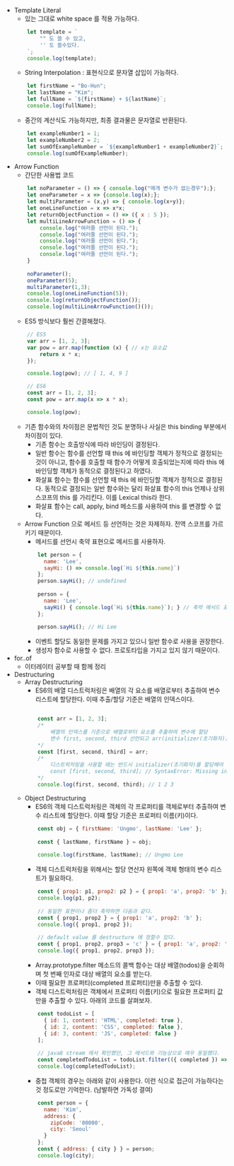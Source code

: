 * Template Literal
    * 있는 그대로 white space 를 적용 가능하다.
    ```javascript
        let template = ` 
            "" 도 쓸 수 있고, 
            '' 도 쓸수있다.
        `;
        console.log(template);
    ```
    * String Interpolation : 표현식으로 문자열 삽입이 가능하다.
    ```javascript
        let firstName = "Bo-Hun";
        let lastName = "Kim";
        let fullName = `${firstName} + ${lastName}`;
        console.log(fullName);    
    ```
    * 중간의 계산식도 가능하지만, 최종 결과물은 문자열로 반환된다.
    ```javascript
        let exampleNumber1 = 1;
        let exampleNumber2 = 2;
        let sumOfExampleNumber = `${exampleNumber1 + exampleNumber2}`;
        console.log(sumOfExampleNumber);
    ```
* Arrow Function
    * 간단한 사용법 코드
    ```javascript
        let noParameter = () => { console.log("매개 변수가 없는경우");};
        let oneParameter = x => {console.log(x);};
        let multiParameter = (x,y) => { console.log(x+y)};
        let oneLineFunction = x => x*x;
        let returnObjectFunction = () => ({ x : 5 });
        let multiLineArrowFunction = () => {
            console.log("여러줄 선언이 된다.");
            console.log("여러줄 선언이 된다.");
            console.log("여러줄 선언이 된다.");
            console.log("여러줄 선언이 된다.");
            console.log("여러줄 선언이 된다.");
        }
        
        noParameter();
        oneParameter(5);
        multiParameter(1,3);
        console.log(oneLineFunction(5));
        console.log(returnObjectFunction());
        console.log(multiLineArrowFunction()());
    ```
    * ES5 방식보다 훨씬 간결해졌다.
    ```javascript
        // ES5
        var arr = [1, 2, 3];
        var pow = arr.map(function (x) { // x는 요소값
            return x * x;
        });

        console.log(pow); // [ 1, 4, 9 ]

        // ES6
        const arr = [1, 2, 3];
        const pow = arr.map(x => x * x);

        console.log(pow); 
    ```
    * 기존 함수와의 차이점은 문법적인 것도 분명하나 사실은 this binding 부분에서 차이점이 있다.
        * 기존 함수는 호출방식에 따라 바인딩이 결정된다.
        * 일반 함수는 함수를 선언할 때 this 에 바인딩할 객체가 정적으로 결정되는 것이 아니고, 함수를 호출할 때 함수가 어떻게 호출되었는지에 따라 this 에 바인딩할 객체가 동적으로 결정된다고 하였다.
        * 화살표 함수는 함수를 선언할 때 this 에 바인딩할 객체가 정적으로 결정된다. 동적으로 결정되는 일반 함수와는 달리 화살표 함수의 this 언제나 상위 스코프의 this 를 가리킨다. 이를 Lexical this라 한다.
        * 화살표 함수는 call, apply, bind 메소드를 사용하여 this 를 변경할 수 없다.
    * Arrow Function 으로 메서드 등 선언하는 것은 자제하자. 전역 스코프를 가르키기 때문이다.
        * 메서드를 선언시 축약 표현으로 메서드를 사용하자.
        ```javascript            
            let person = {
              name: 'Lee',
              sayHi: () => console.log(`Hi ${this.name}`)
            };            
            person.sayHi(); // undefined            
            
            person = {
              name: 'Lee',
              sayHi() { console.log(`Hi ${this.name}`); } // 축약 메서드 표현
            };
            
            person.sayHi(); // Hi Lee
        ```
        * 이벤트 할당도 동일한 문제를 가지고 있으니 일반 함수로 사용을 권장한다. 
        * 생성자 함수로 사용할 수 없다. 프로토타입을 가지고 있지 않기 때문이다.
* for..of
    * 이터레이터 공부할 때 함께 정리
* Destructuring
    * Array Destructuring 
        * ES6의 배열 디스트럭처링은 배열의 각 요소를 배열로부터 추출하여 변수 리스트에 할당한다. 이때 추출/할당 기준은 배열의 인덱스이다.
        ```javascript
        
            const arr = [1, 2, 3];            
            /*
                배열의 인덱스를 기준으로 배열로부터 요소를 추출하여 변수에 할당
                변수 first, second, third 선언되고 arr(initializer(초기화자))가 Destructuring(비구조화, 파괴)되어 할당된다.
            */
            const [first, second, third] = arr;
            /*
                디스트럭처링을 사용할 때는 반드시 initializer(초기화자)를 할당해야 한다.
                const [first, second, third]; // SyntaxError: Missing initializer in destructuring declaration
            */            
            console.log(first, second, third); // 1 2 3        
        ```
    * Object Destructuring
        * ES6의 객체 디스트럭처링은 객체의 각 프로퍼티를 객체로부터 추출하여 변수 리스트에 할당한다. 이때 할당 기준은 프로퍼티 이름(키)이다.
        ```javascript            
            const obj = { firstName: 'Ungmo', lastName: 'Lee' };         
            
            const { lastName, firstName } = obj;
            
            console.log(firstName, lastName); // Ungmo Lee        
        ```
        * 객체 디스트럭처링을 위해서는 할당 연산자 왼쪽에 객체 형태의 변수 리스트가 필요하다.
        ```javascript            
            const { prop1: p1, prop2: p2 } = { prop1: 'a', prop2: 'b' };
            console.log(p1, p2); 
            
            // 동일한 표현이나 좀더 축약하면 다음과 같다.
            const { prop1, prop2 } = { prop1: 'a', prop2: 'b' };
            console.log({ prop1, prop2 }); 
            
            // default value 를 destructure 에 정할수 있다.
            const { prop1, prop2, prop3 = 'c' } = { prop1: 'a', prop2: 'b' };
            console.log({ prop1, prop2, prop3 });         
        
        ```
        * Array.prototype.filter 메소드의 콜백 함수는 대상 배열(todos)을 순회하며 첫 번째 인자로 대상 배열의 요소를 받는다. 
        * 이때 필요한 프로퍼티(completed 프로퍼티)만을 추출할 수 있다.
        * 객체 디스트럭처링은 객체에서 프로퍼티 이름(키)으로 필요한 프로퍼티 값만을 추출할 수 있다. 아래의 코드를 살펴보자.        
        ```javascript
            const todoList = [
              { id: 1, content: 'HTML', completed: true },
              { id: 2, content: 'CSS', completed: false },
              { id: 3, content: 'JS', completed: false }
            ];
            
            // java8 stream 에서 확인했던, 그 메서드와 기능상으로 매우 동일했다.
            const completedTodoList = todoList.filter(({ completed }) => completed);
            console.log(completedTodoList);                 
        ```
        * 중첩 객체의 경우는 아래와 같이 사용한다. 이런 식으로 접근이 가능하다는 것 정도로만 기억한다. (남발하면 가독성 결여)
        ```javascript
            const person = {
              name: 'Kim',
              address: {
                zipCode: '00000',
                city: 'Seoul'
              }
            };            
            const { address: { city } } = person;
            console.log(city);                 
        ```